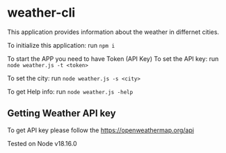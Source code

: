 # weather-cli
This application provides information about the weather in differnet cities.

To initialize this application:
run `npm i`

To start the APP you need to have Token (API Key)
To set the API key:
run `node weather.js -t <token>`

To set the city:
run `node weather.js -s <city>`

To get Help info:
run `node weather.js -help`

## Getting Weather API key
To get API key please follow the https://openweathermap.org/api

Tested on Node v18.16.0
